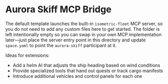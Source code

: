 # Aurora Skiff MCP Bridge

The default template launches the built-in `isometric-fleet` MCP server, so you do not need to add any custom files here to get started. The folder is left intentionally empty so you can swap in your own MCP implementation later—just place the server entry point in this directory and update `space.yaml` to point the `aurora-skiff` participant at it.

Ideas for extensions:

- Add a helm AI that adjusts the ship heading based on wind conditions
- Provide specialized tools that hand out quests or track cargo manifests
- Introduce additional vehicles and control panels for each one
